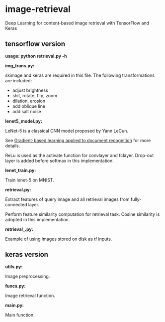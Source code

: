 # image-retrieval
Deep Learning for content-based image retrieval with TensorFlow and Keras


## tensorflow version

**usage: python retrieval.py -h**

**img_trans.py:**

skimage and keras are required in this file. The following transformations are included:

- adjust brightness
- shit, rotate, flip, zoom
- dilation, erosion
- add oblique line
- add salt noise

**lenet5_model.py:**

LeNet-5 is a classical CNN model proposed by Yann LeCun. 

See [Gradient-based learning applied to document recognition](https://ieeexplore.ieee.org/abstract/document/726791/) for more details.

ReLu is used as the activate function for convlayer and fclayer. Drop-out layer is added before softmax in this implementation.

**lenet_train.py:**

Train lenet-5 on MNIST.

**retrieval.py:**

Extract features of query image and all retrieval images from fully-connected layer.

Perform feature similarity computation for retrieval task. Cosine similarity is adopted in this implementation.

**retrieval_.py:**

Example of using images stored on disk as tf inputs.


## keras version

**utils.py:**

Image preprocessing.

**funcs.py:**

Image retrieval function.

**main.py:**

Main function.
